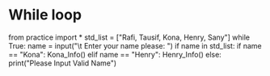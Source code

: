 # While loop
from practice import *
std_list = ["Rafi, Tausif, Kona, Henry, Sany"]
while True:
    name = input("\t Enter your name please: ")
    if name in std_list:
        if name == "Kona":
            Kona_Info()
        elif name == "Henry":
            Henry_Info()
    else:
        print("Please Input Valid Name")
